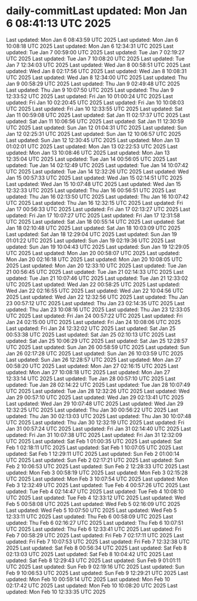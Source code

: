 # daily-commitLast updated: Mon Jan  6 08:41:13 UTC 2025
Last updated: Mon Jan  6 08:43:59 UTC 2025
Last updated: Mon Jan  6 10:08:18 UTC 2025
Last updated: Mon Jan  6 12:34:31 UTC 2025
Last updated: Tue Jan  7 00:59:00 UTC 2025
Last updated: Tue Jan  7 02:19:27 UTC 2025
Last updated: Tue Jan  7 10:08:20 UTC 2025
Last updated: Tue Jan  7 12:34:03 UTC 2025
Last updated: Wed Jan  8 00:58:51 UTC 2025
Last updated: Wed Jan  8 02:17:56 UTC 2025
Last updated: Wed Jan  8 10:08:31 UTC 2025
Last updated: Wed Jan  8 12:34:00 UTC 2025
Last updated: Thu Jan  9 00:58:29 UTC 2025
Last updated: Thu Jan  9 02:49:48 UTC 2025
Last updated: Thu Jan  9 10:07:50 UTC 2025
Last updated: Thu Jan  9 12:33:52 UTC 2025
Last updated: Fri Jan 10 01:00:24 UTC 2025
Last updated: Fri Jan 10 02:20:45 UTC 2025
Last updated: Fri Jan 10 10:08:03 UTC 2025
Last updated: Fri Jan 10 12:33:55 UTC 2025
Last updated: Sat Jan 11 00:59:08 UTC 2025
Last updated: Sat Jan 11 02:17:37 UTC 2025
Last updated: Sat Jan 11 10:06:56 UTC 2025
Last updated: Sat Jan 11 12:30:59 UTC 2025
Last updated: Sun Jan 12 01:04:31 UTC 2025
Last updated: Sun Jan 12 02:25:31 UTC 2025
Last updated: Sun Jan 12 10:06:57 UTC 2025
Last updated: Sun Jan 12 12:30:45 UTC 2025
Last updated: Mon Jan 13 01:02:01 UTC 2025
Last updated: Mon Jan 13 02:22:53 UTC 2025
Last updated: Mon Jan 13 10:08:46 UTC 2025
Last updated: Mon Jan 13 12:35:04 UTC 2025
Last updated: Tue Jan 14 00:56:05 UTC 2025
Last updated: Tue Jan 14 02:12:49 UTC 2025
Last updated: Tue Jan 14 10:07:42 UTC 2025
Last updated: Tue Jan 14 12:32:26 UTC 2025
Last updated: Wed Jan 15 00:57:33 UTC 2025
Last updated: Wed Jan 15 02:14:51 UTC 2025
Last updated: Wed Jan 15 10:07:48 UTC 2025
Last updated: Wed Jan 15 12:32:33 UTC 2025
Last updated: Thu Jan 16 00:56:51 UTC 2025
Last updated: Thu Jan 16 02:13:50 UTC 2025
Last updated: Thu Jan 16 10:07:42 UTC 2025
Last updated: Thu Jan 16 12:32:15 UTC 2025
Last updated: Fri Jan 17 00:56:33 UTC 2025
Last updated: Fri Jan 17 02:13:27 UTC 2025
Last updated: Fri Jan 17 10:07:27 UTC 2025
Last updated: Fri Jan 17 12:31:58 UTC 2025
Last updated: Sat Jan 18 00:55:14 UTC 2025
Last updated: Sat Jan 18 02:10:48 UTC 2025
Last updated: Sat Jan 18 10:03:09 UTC 2025
Last updated: Sat Jan 18 12:29:04 UTC 2025
Last updated: Sun Jan 19 01:01:22 UTC 2025
Last updated: Sun Jan 19 02:19:36 UTC 2025
Last updated: Sun Jan 19 10:04:43 UTC 2025
Last updated: Sun Jan 19 12:29:05 UTC 2025
Last updated: Mon Jan 20 00:58:07 UTC 2025
Last updated: Mon Jan 20 02:16:18 UTC 2025
Last updated: Mon Jan 20 10:08:05 UTC 2025
Last updated: Mon Jan 20 12:33:10 UTC 2025
Last updated: Tue Jan 21 00:56:45 UTC 2025
Last updated: Tue Jan 21 02:14:33 UTC 2025
Last updated: Tue Jan 21 10:07:46 UTC 2025
Last updated: Tue Jan 21 12:33:02 UTC 2025
Last updated: Wed Jan 22 00:58:25 UTC 2025
Last updated: Wed Jan 22 02:16:55 UTC 2025
Last updated: Wed Jan 22 10:04:56 UTC 2025
Last updated: Wed Jan 22 12:32:56 UTC 2025
Last updated: Thu Jan 23 00:57:12 UTC 2025
Last updated: Thu Jan 23 02:14:35 UTC 2025
Last updated: Thu Jan 23 10:08:16 UTC 2025
Last updated: Thu Jan 23 12:33:05 UTC 2025
Last updated: Fri Jan 24 00:57:22 UTC 2025
Last updated: Fri Jan 24 02:15:00 UTC 2025
Last updated: Fri Jan 24 10:08:06 UTC 2025
Last updated: Fri Jan 24 12:32:02 UTC 2025
Last updated: Sat Jan 25 00:53:38 UTC 2025
Last updated: Sat Jan 25 02:10:13 UTC 2025
Last updated: Sat Jan 25 10:06:29 UTC 2025
Last updated: Sat Jan 25 12:28:57 UTC 2025
Last updated: Sun Jan 26 00:58:59 UTC 2025
Last updated: Sun Jan 26 02:17:28 UTC 2025
Last updated: Sun Jan 26 10:03:59 UTC 2025
Last updated: Sun Jan 26 12:28:57 UTC 2025
Last updated: Mon Jan 27 00:58:20 UTC 2025
Last updated: Mon Jan 27 02:16:15 UTC 2025
Last updated: Mon Jan 27 10:08:18 UTC 2025
Last updated: Mon Jan 27 12:33:14 UTC 2025
Last updated: Tue Jan 28 00:57:10 UTC 2025
Last updated: Tue Jan 28 02:14:22 UTC 2025
Last updated: Tue Jan 28 10:07:49 UTC 2025
Last updated: Tue Jan 28 12:32:26 UTC 2025
Last updated: Wed Jan 29 00:57:10 UTC 2025
Last updated: Wed Jan 29 02:13:41 UTC 2025
Last updated: Wed Jan 29 10:07:48 UTC 2025
Last updated: Wed Jan 29 12:32:25 UTC 2025
Last updated: Thu Jan 30 00:56:22 UTC 2025
Last updated: Thu Jan 30 02:13:03 UTC 2025
Last updated: Thu Jan 30 10:07:48 UTC 2025
Last updated: Thu Jan 30 12:32:19 UTC 2025
Last updated: Fri Jan 31 00:57:24 UTC 2025
Last updated: Fri Jan 31 02:14:40 UTC 2025
Last updated: Fri Jan 31 10:07:38 UTC 2025
Last updated: Fri Jan 31 12:32:09 UTC 2025
Last updated: Sat Feb  1 01:00:35 UTC 2025
Last updated: Sat Feb  1 02:18:11 UTC 2025
Last updated: Sat Feb  1 10:07:05 UTC 2025
Last updated: Sat Feb  1 12:29:11 UTC 2025
Last updated: Sun Feb  2 01:00:14 UTC 2025
Last updated: Sun Feb  2 02:17:21 UTC 2025
Last updated: Sun Feb  2 10:06:53 UTC 2025
Last updated: Sun Feb  2 12:28:33 UTC 2025
Last updated: Mon Feb  3 00:58:19 UTC 2025
Last updated: Mon Feb  3 02:15:28 UTC 2025
Last updated: Mon Feb  3 10:07:54 UTC 2025
Last updated: Mon Feb  3 12:32:49 UTC 2025
Last updated: Tue Feb  4 00:57:26 UTC 2025
Last updated: Tue Feb  4 02:14:47 UTC 2025
Last updated: Tue Feb  4 10:08:10 UTC 2025
Last updated: Tue Feb  4 12:33:12 UTC 2025
Last updated: Wed Feb  5 00:58:08 UTC 2025
Last updated: Wed Feb  5 02:16:09 UTC 2025
Last updated: Wed Feb  5 10:07:50 UTC 2025
Last updated: Wed Feb  5 12:33:11 UTC 2025
Last updated: Thu Feb  6 00:58:09 UTC 2025
Last updated: Thu Feb  6 02:16:27 UTC 2025
Last updated: Thu Feb  6 10:07:51 UTC 2025
Last updated: Thu Feb  6 12:33:41 UTC 2025
Last updated: Fri Feb  7 00:58:29 UTC 2025
Last updated: Fri Feb  7 02:17:11 UTC 2025
Last updated: Fri Feb  7 10:07:53 UTC 2025
Last updated: Fri Feb  7 12:32:38 UTC 2025
Last updated: Sat Feb  8 00:56:34 UTC 2025
Last updated: Sat Feb  8 02:13:03 UTC 2025
Last updated: Sat Feb  8 10:04:42 UTC 2025
Last updated: Sat Feb  8 12:29:43 UTC 2025
Last updated: Sun Feb  9 01:01:11 UTC 2025
Last updated: Sun Feb  9 02:19:16 UTC 2025
Last updated: Sun Feb  9 10:06:53 UTC 2025
Last updated: Sun Feb  9 12:29:21 UTC 2025
Last updated: Mon Feb 10 00:59:14 UTC 2025
Last updated: Mon Feb 10 02:17:42 UTC 2025
Last updated: Mon Feb 10 10:08:20 UTC 2025
Last updated: Mon Feb 10 12:33:35 UTC 2025
